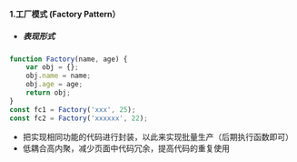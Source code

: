 #### 1.工厂模式 (Factory Pattern）
- ##### 表现形式
```javascript
function Factory(name, age) {
    var obj = {};
    obj.name = name;
    obj.age = age;
    return obj;
}
const fc1 = Factory('xxx', 25);
const fc2 = Factory('xxxxxx', 22); 
```
- 把实现相同功能的代码进行封装，以此来实现批量生产（后期执行函数即可）
- 低耦合高内聚，减少页面中代码冗余，提高代码的重复使用

